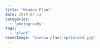 ```yaml
---
title: "Window Plant"
date: 2019-07-13
categories: 
  - "photography"
tags: 
  - "plant"
coverImage: "window-plant-optimized.jpg"
---
```



